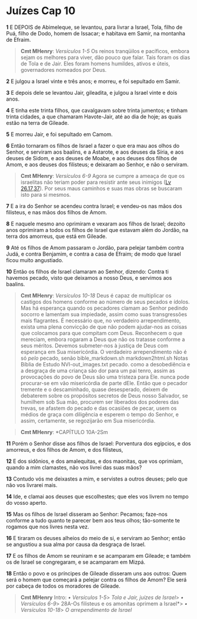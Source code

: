 # Juízes Cap 10

**1** 	E DEPOIS de Abimeleque, se levantou, para livrar a Israel, Tola, filho de Puá, filho de Dodo, homem de Issacar; e habitava em Samir, na montanha de Efraim.

> **Cmt MHenry**: *Versículos 1-5* Os reinos tranqüilos e pacíficos, embora sejam os melhores para viver, dão pouco que falar. Tais foram os dias de Tola e de Jair. Eles foram homens humildes, ativos e úteis, governadores nomeados por Deus.

**2** 	E julgou a Israel vinte e três anos; e morreu, e foi sepultado em Samir.

**3** 	E depois dele se levantou Jair, gileadita, e julgou a Israel vinte e dois anos.

**4** 	E tinha este trinta filhos, que cavalgavam sobre trinta jumentos; e tinham trinta cidades, a que chamaram Havote-Jair, até ao dia de hoje; as quais estão na terra de Gileade.

**5** 	E morreu Jair, e foi sepultado em Camom.

**6** 	Então tornaram os filhos de Israel a fazer o que era mau aos olhos do Senhor, e serviram aos baalins, e a Astarote, e aos deuses da Síria, e aos deuses de Sidom, e aos deuses de Moabe, e aos deuses dos filhos de Amom, e aos deuses dos filisteus; e deixaram ao Senhor, e não o serviram.

> **Cmt MHenry**: *Versículos 6-9* Agora se cumpre a ameaça de que os israelitas não teriam poder para resistir ante seus inimigos ([Lv 26.17](../03A-Lv/26.md#17),[37](../03A-Lv/26.md#37)). Por seus maus caminhos e suas mas obras se buscaram isto para si mesmos.

**7** 	E a ira do Senhor se acendeu contra Israel; e vendeu-os nas mãos dos filisteus, e nas mãos dos filhos de Amom.

**8** 	E naquele mesmo ano oprimiram e vexaram aos filhos de Israel; dezoito anos oprimiram a todos os filhos de Israel que estavam além do Jordão, na terra dos amorreus, que está em Gileade.

**9** 	Até os filhos de Amom passaram o Jordão, para pelejar também contra Judá, e contra Benjamim, e contra a casa de Efraim; de modo que Israel ficou muito angustiado.

**10** 	Então os filhos de Israel clamaram ao Senhor, dizendo: Contra ti havemos pecado, visto que deixamos a nosso Deus, e servimos aos baalins.

> **Cmt MHenry**: *Versículos 10-18* Deus é capaz de multiplicar os castigos dos homens conforme ao número de seus pecados e ídolos. Mas há esperança quando os pecadores clamam ao Senhor pedindo socorro e lamentam sua impiedade, assim como suas transgressões mais flagrantes. É necessário que, no verdadeiro arrependimento, exista uma plena convicção de que não podem ajudar-nos as coisas que colocamos para que compitam com Deus. Reconhecem o que mereciam, embora rogaram a Deus que não os tratasse conforme a seus méritos. Devemos submeter-nos à justiça de Deus com esperança em Sua misericórdia. O verdadeiro arrependimento não é só *pelo* pecado, senão bible_markdown.sh markdown2html.sh Notas Bíblia de Estudo NVI-out_images.txt pecado. como a desobediência e a desgraça de uma criança são dor para um pai tenro, assim as provocações do povo de Deus são uma tristeza para Ele. nunca pode procurar-se em vão misericórdia de parte dEle. Então que o pecador tremente e o descaminhado, quase desesperado, deixem de debaterem sobre os propósitos secretos de Deus nosso Salvador, se humilhem sob Sua mão, procurem ser liberados dos poderes das trevas, se afastem do pecado e das ocasiões de pecar, usem os médios de graça com diligência e esperem o tempo do Senhor, e assim, certamente, se regozijarão em Sua misericórdia.

> **Cmt MHenry**: *CAPÍTULO 10A-2Sm

**11** 	Porém o Senhor disse aos filhos de Israel: Porventura dos egípcios, e dos amorreus, e dos filhos de Amom, e dos filisteus,

**12** 	E dos sidônios, e dos amalequitas, e dos maonitas, que vos oprimiam, quando a mim clamastes, não vos livrei das suas mãos?

**13** 	Contudo vós me deixastes a mim, e servistes a outros deuses; pelo que não vos livrarei mais.

**14** 	Ide, e clamai aos deuses que escolhestes; que eles vos livrem no tempo do vosso aperto.

**15** 	Mas os filhos de Israel disseram ao Senhor: Pecamos; faze-nos conforme a tudo quanto te parecer bem aos teus olhos; tão-somente te rogamos que nos livres nesta vez.

**16** 	E tiraram os deuses alheios do meio de si, e serviram ao Senhor; então se angustiou a sua alma por causa da desgraça de Israel.

**17** 	E os filhos de Amom se reuniram e se acamparam em Gileade; e também os de Israel se congregaram, e se acamparam em Mizpá.

**18** 	Então o povo e os príncipes de Gileade disseram uns aos outros: Quem será o homem que começará a pelejar contra os filhos de Amom? Ele será por cabeça de todos os moradores de Gileade.


> **Cmt MHenry** Intro: *• Versículos 1-5*> *Tola e Jair, juízes de Israel*> *• Versículos 6-9*> 28A-Os filisteus e os amonitas oprimem a Israel*> *• Versículos 10-18*> *O arrependimento de Israel*